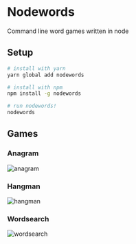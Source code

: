 # Nodewords

Command line word games written in node

## Setup
```bash
# install with yarn
yarn global add nodewords

# install with npm
npm install -g nodewords

# run nodewords!
nodewords
```

## Games

### Anagram
![anagram](https://chinchiheather.github.io/nodewords/img/anagram.gif)

### Hangman
![hangman](https://chinchiheather.github.io/nodewords/img/hangman.gif)

### Wordsearch
![wordsearch](https://chinchiheather.github.io/nodewords/img/wordsearch.gif)
